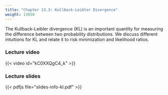 ```yaml
---
title: "Chapter 13.3: Kullback-Leibler Divergence"
weight: 13030
---
```

The Kullback-Leibler divergence (KL) is an important quantity for measuring the difference between two probability distributions. We discuss different intuitions for KL and relate it to risk minimization and likelihood ratios. 

<!--more-->

### Lecture video

{{< video id="kC0XXQgC4_k" >}}

### Lecture slides

{{< pdfjs file="slides-info-kl.pdf" >}}
